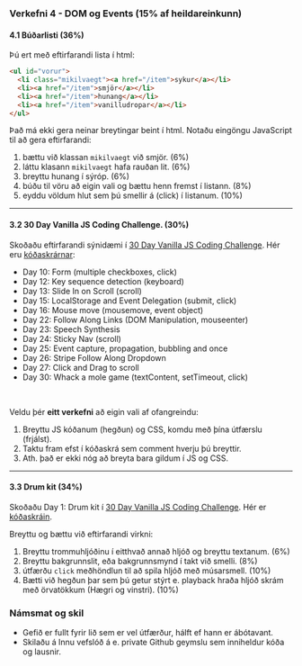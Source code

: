 ### Verkefni 4 - DOM og Events (15% af heildareinkunn)
 
#### 4.1 Búðarlisti (36%)

Þú ert með eftirfarandi lista í html: 
```html
<ul id="vorur">
  <li class="mikilvaegt"><a href="/item">sykur</a></li> 
  <li><a href="/item">smjör</a></li>
  <li><a href="/item">hunang</a></li>
  <li><a href="/item">vanilludropar</a></li>
</ul>
```

Það má ekki gera neinar breytingar beint í html. 
Notaðu eingöngu JavaScript til að gera eftirfarandi:

1. bættu við klassan `mikilvaegt` við smjör. (6%)
1. láttu klasann `mikilvaegt` hafa rauðan lit. (6%)
1. breyttu hunang í sýróp. (6%)
1. búðu til vöru að eigin vali og bættu henn fremst í listann. (8%)
1. eyddu völdum hlut sem þú smellir á (click) í listanum. (10%)


---

#### 3.2 30 Day Vanilla JS Coding Challenge. (30%)

Skoðaðu eftirfarandi sýnidæmi í [30 Day Vanilla JS Coding Challenge](https://javascript30.com/). Hér eru [kóðaskrárnar](https://github.com/wesbos/JavaScript30):

- Day 10:	Form (multiple checkboxes, click)
- Day 12:	Key sequence detection (keyboard)
- Day 13:	Slide In on Scroll (scroll)
- Day 15:	LocalStorage and Event Delegation (submit, click)
- Day 16:	Mouse move (mousemove, event object)
- Day 22:	Follow Along Links (DOM Manipulation, mouseenter)
- Day 23: Speech Synthesis
- Day 24: Sticky Nav (scroll)
- Day 25:	Event capture, propagation, bubbling and once
- Day 26:	Stripe Follow Along Dropdown 
- Day 27:	Click and Drag to scroll
- Day 30: Whack a mole game (textContent, setTimeout, click)

<br>

Veldu þér **eitt verkefni** að eigin vali af ofangreindu:

1. Breyttu JS kóðanum (hegðun) og CSS, komdu með þína útfærslu (frjálst).
1. Taktu fram efst í kóðaskrá sem comment hverju þú breyttir. 
1. Ath. það er ekki nóg að breyta bara gildum í JS og CSS.

---

#### 3.3 Drum kit (34%) 
Skoðaðu Day 1:	Drum kit í [30 Day Vanilla JS Coding Challenge](https://javascript30.com/). Hér er [kóðaskráin](https://github.com/wesbos/JavaScript30/tree/master/01%20-%20JavaScript%20Drum%20Kit).

Breyttu og bættu við eftirfarandi virkni:

1. Breyttu trommuhljóðinu í eitthvað annað hljóð og breyttu textanum. (6%)
1. Breyttu bakgrunnslit, eða bakgrunnsmynd í takt við smelli. (8%)
1. útfærðu `click` meðhöndlun til að spila hljóð með músarsmell. (10%)
1. Bætti við hegðun þar sem þú getur stýrt e. playback hraða hljóð skrám með örvatökkum (Hægri og vinstri). (10%)


### Námsmat og skil	
* Gefið er fullt fyrir lið sem er vel útfærður, hálft ef hann er ábótavant. 
* Skilaðu á Innu vefslóð á e. private Github geymslu sem inniheldur kóða og lausnir.



